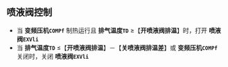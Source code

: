 <!-- 注意事项 -->
<!-- 起始分级标题：##（二级标题） -->

## 喷液阀控制

- 当 **变频压机`COMPf`** 制热运行且 **排气温度`TD`** ≥【**开喷液阀排温**】时，打开 **喷液阀`EXVli`**
- 当 **排气温度`TD`** ≤【**开喷液阀排温**】－【**关喷液阀排温差**】或 **变频压机`COMPf`** 关闭时，关闭 **喷液阀`EXVli`**

